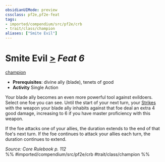 ```yaml
---
obsidianUIMode: preview
cssclass: pf2e,pf2e-feat
tags:
- imported/compendium/src/pf2e/crb
- trait/class/champion
aliases: ["Smite Evil"]
---
```

# Smite Evil  [>](chapter-9-playing-the-game.md#Actions "Single Action") *Feat 6*  
[champion](rules/traits/champion.md)  

- **Prerequisites**: divine ally (blade), tenets of good
- **Activity** Single Action

Your blade ally becomes an even more powerful tool against evildoers. Select one foe you can see. Until the start of your next turn, your [Strikes](strike.md) with the weapon your blade ally inhabits against that foe deal an extra 4 good damage, increasing to 6 if you have master proficiency with this weapon.

If the foe attacks one of your allies, the duration extends to the end of that foe's next turn. If the foe continues to attack your allies each turn, the duration continues to extend.

*Source: Core Rulebook p. 112*  
%% #imported/compendium/src/pf2e/crb #trait/class/champion %%